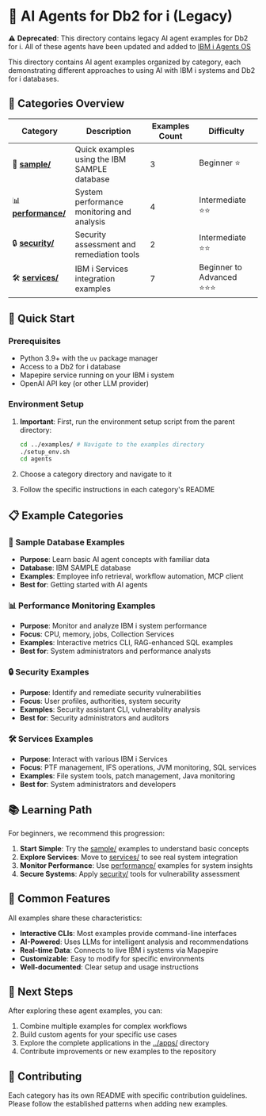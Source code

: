 # 🤖 AI Agents for Db2 for i (Legacy)

⚠️ **Deprecated**: This directory contains legacy AI agent examples for Db2 for i. All of these agents have been updated and added to [IBM i Agents OS](../ibmi-agent-os/)


This directory contains AI agent examples organized by category, each demonstrating different approaches to using AI with IBM i systems and Db2 for i databases.

## 📂 Categories Overview

| Category | Description | Examples Count | Difficulty |
|----------|-------------|----------------|------------|
| 👥 [**sample/**](sample/) | Quick examples using the IBM SAMPLE database | 3 | Beginner ⭐ |
| 📊 [**performance/**](performance/) | System performance monitoring and analysis | 4 | Intermediate ⭐⭐ |
| 🔒 [**security/**](security/) | Security assessment and remediation tools | 2 | Intermediate ⭐⭐ |
| 🛠️ [**services/**](services/) | IBM i Services integration examples | 7 | Beginner to Advanced ⭐⭐⭐ |

## 🚀 Quick Start

### Prerequisites

- Python 3.9+ with the `uv` package manager
- Access to a Db2 for i database
- Mapepire service running on your IBM i system
- OpenAI API key (or other LLM provider)

### Environment Setup

1. **Important**: First, run the environment setup script from the parent directory:
   ```bash
   cd ../examples/ # Navigate to the examples directory 
   ./setup_env.sh
   cd agents
   ```

2. Choose a category directory and navigate to it
3. Follow the specific instructions in each category's README

## 📋 Example Categories

### 👥 Sample Database Examples
- **Purpose**: Learn basic AI agent concepts with familiar data
- **Database**: IBM SAMPLE database
- **Examples**: Employee info retrieval, workflow automation, MCP client
- **Best for**: Getting started with AI agents

### 📊 Performance Monitoring Examples  
- **Purpose**: Monitor and analyze IBM i system performance
- **Focus**: CPU, memory, jobs, Collection Services
- **Examples**: Interactive metrics CLI, RAG-enhanced SQL examples
- **Best for**: System administrators and performance analysts

### 🔒 Security Examples
- **Purpose**: Identify and remediate security vulnerabilities
- **Focus**: User profiles, authorities, system security
- **Examples**: Security assistant CLI, vulnerability analysis
- **Best for**: Security administrators and auditors

### 🛠️ Services Examples
- **Purpose**: Interact with various IBM i Services
- **Focus**: PTF management, IFS operations, JVM monitoring, SQL services
- **Examples**: File system tools, patch management, Java monitoring
- **Best for**: System administrators and developers

## 📚 Learning Path

For beginners, we recommend this progression:

1. **Start Simple**: Try the [sample/](sample/) examples to understand basic concepts
2. **Explore Services**: Move to [services/](services/) to see real system integration
3. **Monitor Performance**: Use [performance/](performance/) examples for system insights
4. **Secure Systems**: Apply [security/](security/) tools for vulnerability assessment

## 🔧 Common Features

All examples share these characteristics:

- **Interactive CLIs**: Most examples provide command-line interfaces
- **AI-Powered**: Uses LLMs for intelligent analysis and recommendations
- **Real-time Data**: Connects to live IBM i systems via Mapepire
- **Customizable**: Easy to modify for specific environments
- **Well-documented**: Clear setup and usage instructions

## 📌 Next Steps

After exploring these agent examples, you can:

1. Combine multiple examples for complex workflows
2. Build custom agents for your specific use cases
3. Explore the complete applications in the [../apps/](../apps/) directory
4. Contribute improvements or new examples to the repository

## 🤝 Contributing

Each category has its own README with specific contribution guidelines. Please follow the established patterns when adding new examples.